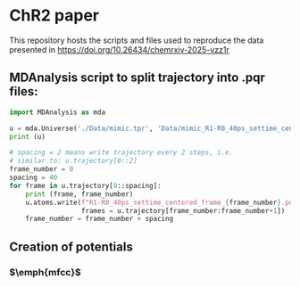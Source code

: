 # ChR2 paper

This repository hosts the scripts and files used to reproduce the data presented in https://doi.org/10.26434/chemrxiv-2025-vzz1r

## MDAnalysis script to split trajectory into .pqr files:

```python
import MDAnalysis as mda

u = mda.Universe('./Data/mimic.tpr', 'Data/mimic_R1-R8_40ps_settime_centered.xtc')
print (u)

# spacing = 2 means write trajectory every 2 steps, i.e.
# similar to: u.trajectory[0::2]
frame_number = 0
spacing = 40
for frame in u.trajectory[0::spacing]:
    print (frame, frame_number)
    u.atoms.write(f"R1-R8_40ps_settime_centered_frame_{frame_number}.pqr",\
                  frames = u.trajectory[frame_number:frame_number+1])
    frame_number = frame_number + spacing
```

## Creation of potentials

### $\emph{mfcc}$